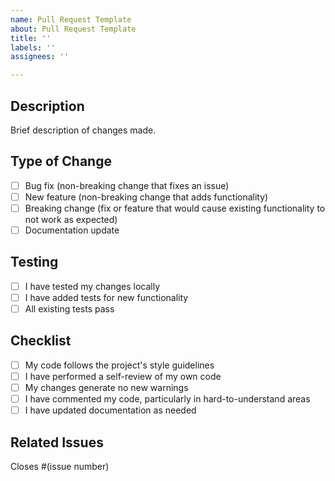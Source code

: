 ```yaml
---
name: Pull Request Template
about: Pull Request Template
title: ''
labels: ''
assignees: ''

---
```


## Description
Brief description of changes made.

## Type of Change
- [ ] Bug fix (non-breaking change that fixes an issue)
- [ ] New feature (non-breaking change that adds functionality)
- [ ] Breaking change (fix or feature that would cause existing functionality to not work as expected)
- [ ] Documentation update

## Testing
- [ ] I have tested my changes locally
- [ ] I have added tests for new functionality
- [ ] All existing tests pass

## Checklist
- [ ] My code follows the project's style guidelines
- [ ] I have performed a self-review of my own code
- [ ] My changes generate no new warnings
- [ ] I have commented my code, particularly in hard-to-understand areas
- [ ] I have updated documentation as needed

## Related Issues
Closes #(issue number)
